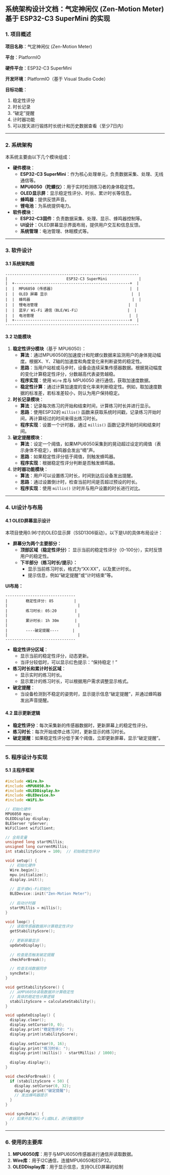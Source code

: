 ## 系统架构设计文档：气定神闲仪 (Zen-Motion Meter) 基于 ESP32-C3 SuperMini 的实现

### 1. 项目概述

**项目名称**：气定神闲仪 (Zen-Motion Meter)

**平台**：PlatformIO

**硬件平台**：ESP32-C3 SuperMini

**开发环境**：PlatformIO（基于 Visual Studio Code）

**目标功能**：

1. 稳定性评分
2. 时长记录
3. “破定”提醒
4. 计时器功能
5. 可以按天进行锻炼时长统计和历史数据查看（至少7日内）

------

### 2. 系统架构

本系统主要由以下几个模块组成：

- **硬件模块**：
  - **ESP32-C3 SuperMini**：作为核心处理单元，负责数据采集、处理、无线通信等。
  - **MPU6050（陀螺仪）**：用于实时检测练习者的身体稳定性。
  - **OLED显示屏**：显示稳定性评分、时长、累计时长等信息。
  - **蜂鸣器**：提供反馈声音。
  - **锂电池**：为系统提供电力。
- **软件模块**：
  - **ESP32-C3固件**：负责数据采集、处理、显示、蜂鸣器控制等。
  - **UI设计**：OLED屏幕显示界面布局，提供用户交互和信息反馈。
  - **系统管理**：电池管理、休眠模式等。

------

### 3. 软件设计

#### 3.1 系统架构图

```plaintext
-----------------------------------------------------------
|                          ESP32-C3 SuperMini              |
|  +---------------------------------------------------+  |
|  |  MPU6050 (传感器)                                  |  |
|  |  OLED 屏幕 显示                                     |  |
|  |  蜂鸣器                                             |  |
|  |  锂电池管理                                        |  |
|  |  蓝牙/ Wi-Fi 通信（BLE/Wi-Fi）                     |  |
|  |  电池管理                                          |  |
|  +---------------------------------------------------+  |
-----------------------------------------------------------
```

#### 3.2 功能模块

1. **稳定性评分模块**（基于 MPU6050）：
   - **算法**：通过MPU6050的加速度计和陀螺仪数据来监测用户的身体晃动幅度。根据X、Y、Z轴的加速度和角度变化来判断姿势的稳定性。
   - **思路**：当用户站桩或马步时，设备会连续采集传感器数据。根据晃动幅度的变化计算稳定性评分，分数越高代表姿势越稳。
   - **程序实现**：使用 `Wire` 库与 MPU6050 进行通信，获取加速度数据。
   - **稳定性计算**：通过计算加速度的变化率来判断稳定性。例如，取加速度数据的标准差，若标准差较小，则认为用户保持稳定。
2. **时长记录模块**：
   - **算法**：记录每次练习的开始和结束时间，计算练习时长并进行显示。
   - **思路**：使用ESP32的 `millis()` 函数来获取系统时间戳，记录练习开始时间，再计算经过的时间来得出练习时长。
   - **程序实现**：设置一个计时器，通过 `millis()` 函数记录开始时间和结束时间。
3. **破定提醒模块**：
   - **算法**：设定一个阈值，如果MPU6050采集到的晃动超过设定的阈值（表示身体不稳定），蜂鸣器会发出“嘀”声。
   - **思路**：如果稳定性评分低于阈值，则触发蜂鸣器。
   - **程序实现**：根据稳定性评分判断是否触发蜂鸣器。
4. **计时器功能模块**：
   - **算法**：用户可以设置练习时长，时间到达后设备发出提醒。
   - **思路**：通过设置倒计时，检查当前时间是否超过预设的时长。
   - **程序实现**：使用 `millis()` 计时并与用户设置的时长进行对比。

------

### 4. UI设计与布局

#### 4.1 OLED屏幕显示设计

本项目使用0.96寸的OLED显示屏（SSD1306驱动）。以下是UI的具体布局设计：

- **屏幕分为两个主要部分：**
  - **顶部区域（稳定性评分）：** 显示当前的稳定性评分（0-100分），实时反馈用户的稳定性。
  - **下半部分（练习时长/提示）：**
    - 显示当前练习时长，格式为“XX:XX”，以及累计时长。
    - 提示信息，例如“破定提醒”或“计时结束”等。

**UI布局：**

```
-------------------------------
|        稳定性评分: 85         |
|                               |
|        练习时长: 05:20        |
|                               |
|        累计时长: 1h 30m       |
|                               |
|        ----破定提醒----      |
|                               |
-------------------------------
```

- **稳定性评分区域**：
  - 显示当前的稳定性评分，动态更新。
  - 当评分较低时，可以显示红色提示：“保持稳定！”
- **练习时长和累计时长区域**：
  - 显示实时的练习时长。
  - 显示累计的练习时长，可以根据用户需求调整显示格式。
- **破定提醒**：
  - 当设备检测到不稳定的姿势时，显示提示信息“破定提醒”，并通过蜂鸣器发出声音提醒。

#### 4.2 显示更新逻辑

- **稳定性评分**：每次采集新的传感器数据时，更新屏幕上的稳定性评分。
- **练习时长**：每次开始或停止练习时，更新显示的练习时长。
- **破定提醒**：如果稳定性评分低于某个阈值，立即更新屏幕，显示“破定提醒”。

------

### 5. 程序设计与实现

#### 5.1 主程序框架

```cpp
#include <Wire.h>
#include <MPU6050.h>
#include <OLEDDisplay.h>
#include <BLEDevice.h>
#include <WiFi.h>

// 初始化硬件
MPU6050 mpu;
OLEDDisplay display;
BLEServer *pServer;
WiFiClient wifiClient;

// 全局变量
unsigned long startMillis;
unsigned long currentMillis;
int stabilityScore = 100;  // 初始稳定性评分

void setup() {
  // 初始化硬件
  Wire.begin();
  mpu.initialize();
  display.init();
  
  // 蓝牙或Wi-Fi初始化
  BLEDevice::init("Zen-Motion Meter");
  
  // 启动计时器
  startMillis = millis();
}

void loop() {
  // 读取传感器数据并计算稳定性评分
  getStabilityScore();
  
  // 更新屏幕显示
  updateDisplay();
  
  // 检查是否触发破定提醒
  checkForBreak();

  // 检查无线数据同步
  syncData();
}

void getStabilityScore() {
  // 从MPU6050读取数据并计算稳定性
  // 具体的稳定性计算逻辑
  stabilityScore = calculateStability();
}

void updateDisplay() {
  display.clear();
  display.setCursor(0, 0);
  display.print("稳定性评分: ");
  display.print(stabilityScore);
  
  display.setCursor(0, 16);
  display.print("练习时长: ");
  display.print((millis() - startMillis) / 1000);
  
  display.display();
}

void checkForBreak() {
  if (stabilityScore < 50) {
    display.setCursor(0, 32);
    display.print("破定提醒");
    // 发出蜂鸣器提示
  }
}

void syncData() {
  // 如果开启了Wi-Fi或BLE，进行数据同步
}
```

------

### 6. 使用的主要库

1. **MPU6050库**：用于与MPU6050传感器进行通信并读取数据。
2. **Wire库**：用于I2C通信，连接MPU6050和ESP32。
3. **OLEDDisplay库**：用于显示信息，支持OLED屏幕的绘制
